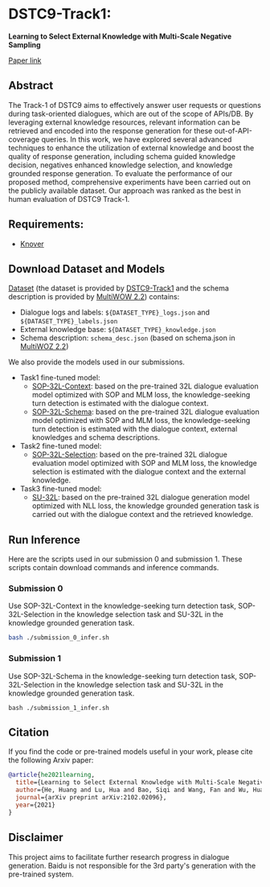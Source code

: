 # DSTC9-Track1: 
**Learning to Select External Knowledge with Multi-Scale Negative Sampling**

[Paper link](https://arxiv.org/abs/2102.02096)

## Abstract
The Track-1 of DSTC9 aims to effectively answer user requests or questions during task-oriented dialogues, which are out of the scope of APIs/DB. By leveraging external knowledge resources, relevant information can be retrieved and encoded into the response generation for these out-of-API-coverage queries. In this work, we have explored several advanced techniques to enhance the utilization of external knowledge and boost the quality of response generation, including schema guided knowledge decision, negatives enhanced knowledge selection, and knowledge grounded response generation. To evaluate the performance of our proposed method, comprehensive experiments have been carried out on the publicly available dataset. Our approach was ranked as the best in human evaluation of DSTC9 Track-1.

## Requirements:
* [Knover](../..)


## Download Dataset and Models

[Dataset](https://dialogue.bj.bcebos.com/Knover/projects/DSTC9-Track1/data.tar) (the dataset is provided by [DSTC9-Track1](https://github.com/alexa/alexa-with-dstc9-track1-dataset) and the schema description is provided by [MultiWOW 2.2](https://github.com/budzianowski/multiwoz)) contains:

* Dialogue logs and labels: `${DATASET_TYPE}_logs.json` and `${DATASET_TYPE}_labels.json`
* External knowledge base: `${DATASET_TYPE}_knowledge.json`
* Schema description: `schema_desc.json` (based on schema.json in [MultiWOZ 2.2](https://github.com/budzianowski/multiwoz))

We also provide the models used in our submissions.

* Task1 fine-tuned model:
    * [SOP-32L-Context](https://dialogue.bj.bcebos.com/Knover/projects/DSTC9-Track1/SOP-32L-Context.tar): based on the pre-trained 32L dialogue evaluation model optimized with SOP and MLM loss, the knowledge-seeking turn detection is estimated with the dialogue context.
    * [SOP-32L-Schema](https://dialogue.bj.bcebos.com/Knover/projects/DSTC9-Track1/SOP-32L-Schema.tar): based on the pre-trained 32L dialogue evaluation model optimized with SOP and MLM loss, the knowledge-seeking turn detection is estimated with the dialogue context, external knowledges and schema descriptions.
* Task2 fine-tuned model:
    * [SOP-32L-Selection](https://dialogue.bj.bcebos.com/Knover/projects/DSTC9-Track1/SOP-32L-Selection.tar): based on the pre-trained 32L dialogue evaluation model optimized with SOP and MLM loss, the knowledge selection is estimated with the dialogue context and the external knowledge.
* Task3 fine-tuned model:
    * [SU-32L](https://dialogue.bj.bcebos.com/Knover/projects/DSTC9-Track1/SU-32L.tar): based on the pre-trained 32L dialogue generation model optimized with NLL loss, the knowledge grounded generation task is carried out with the dialogue context and the retrieved knowledge.


## Run Inference
Here are the scripts used in our submission 0 and submission 1. These scripts contain download commands and inference commands.

### Submission 0
Use SOP-32L-Context in the knowledge-seeking turn detection task, SOP-32L-Selection in the knowledge selection task and SU-32L in the knowledge grounded generation task.
```bash
bash ./submission_0_infer.sh
```

### Submission 1
Use SOP-32L-Schema in the knowledge-seeking turn detection task, SOP-32L-Selection in the knowledge selection task and SU-32L in the knowledge grounded generation task.
```
bash ./submission_1_infer.sh
```


## Citation
If you find the code or pre-trained models useful in your work, please cite the following Arxiv paper:
```bibtex
@article{he2021learning,
  title={Learning to Select External Knowledge with Multi-Scale Negative Sampling},
  author={He, Huang and Lu, Hua and Bao, Siqi and Wang, Fan and Wu, Hua and Niu, Zhengyu and Wang, Haifeng},
  journal={arXiv preprint arXiv:2102.02096},
  year={2021}
}
```

## Disclaimer
This project aims to facilitate further research progress in dialogue generation. Baidu is not responsible for the 3rd party's generation with the pre-trained system.
